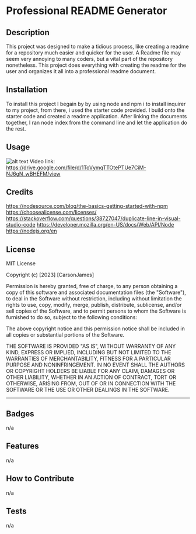 # Professional README Generator

## Description

This project was designed to make a tidious process, like creating a readme for a repository much easier and quicker for the user. A Readme file may seem very annoying to many coders, but a vital part of the repository nonetheless. This project does everything with creating the readme for the user and organizes it all into a professional readme document. 

## Installation

To install this project I begain by by using node and npm i to install inquirer to my project, from there, i used the starter code provided. I build onto the starter code and created a readme application. After linking the documents together, I ran node index from the command line and let the application do the rest. 

## Usage

 ![alt text](./assets/Screenshot%202023-06-21%20at%202.23.01%E2%80%AFPM.png)
 Video link: https://drive.google.com/file/d/1ToVymqTTOtePTUe7CiM-NJ6gN_wBHEFM/view

## Credits

https://nodesource.com/blog/the-basics-getting-started-with-npm
https://choosealicense.com/licenses/
https://stackoverflow.com/questions/38727047/duplicate-line-in-visual-studio-code
https://developer.mozilla.org/en-US/docs/Web/API/Node
https://nodejs.org/en

## License

MIT License

Copyright (c) [2023] [CarsonJames]

Permission is hereby granted, free of charge, to any person obtaining a copy
of this software and associated documentation files (the "Software"), to deal
in the Software without restriction, including without limitation the rights
to use, copy, modify, merge, publish, distribute, sublicense, and/or sell
copies of the Software, and to permit persons to whom the Software is
furnished to do so, subject to the following conditions:

The above copyright notice and this permission notice shall be included in all
copies or substantial portions of the Software.

THE SOFTWARE IS PROVIDED "AS IS", WITHOUT WARRANTY OF ANY KIND, EXPRESS OR
IMPLIED, INCLUDING BUT NOT LIMITED TO THE WARRANTIES OF MERCHANTABILITY,
FITNESS FOR A PARTICULAR PURPOSE AND NONINFRINGEMENT. IN NO EVENT SHALL THE
AUTHORS OR COPYRIGHT HOLDERS BE LIABLE FOR ANY CLAIM, DAMAGES OR OTHER
LIABILITY, WHETHER IN AN ACTION OF CONTRACT, TORT OR OTHERWISE, ARISING FROM,
OUT OF OR IN CONNECTION WITH THE SOFTWARE OR THE USE OR OTHER DEALINGS IN THE
SOFTWARE.

---


## Badges

n/a

## Features

n/a

## How to Contribute

n/a

## Tests

n/a